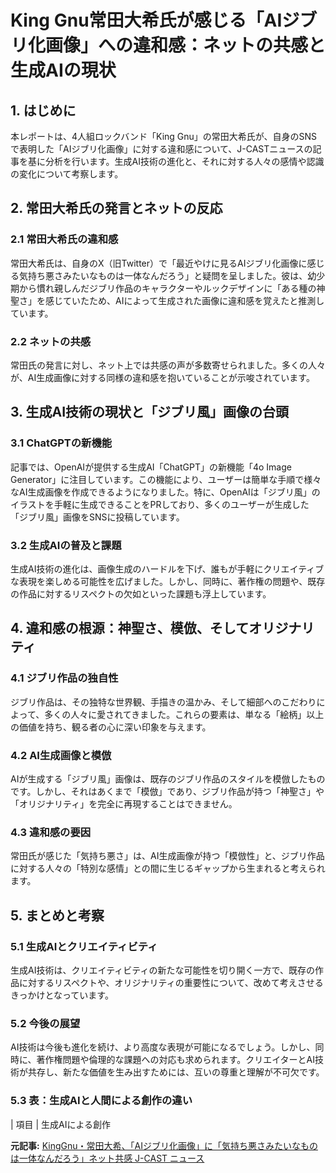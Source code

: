 # King Gnu常田大希氏が感じる「AIジブリ化画像」への違和感：ネットの共感と生成AIの現状

## 1. はじめに

本レポートは、4人組ロックバンド「King Gnu」の常田大希氏が、自身のSNSで表明した「AIジブリ化画像」に対する違和感について、J-CASTニュースの記事を基に分析を行います。生成AI技術の進化と、それに対する人々の感情や認識の変化について考察します。

## 2. 常田大希氏の発言とネットの反応

### 2.1 常田大希氏の違和感

常田大希氏は、自身のX（旧Twitter）で「最近やけに見るAIジブリ化画像に感じる気持ち悪さみたいなものは一体なんだろう」と疑問を呈しました。彼は、幼少期から慣れ親しんだジブリ作品のキャラクターやルックデザインに「ある種の神聖さ」を感じていたため、AIによって生成された画像に違和感を覚えたと推測しています。

### 2.2 ネットの共感

常田氏の発言に対し、ネット上では共感の声が多数寄せられました。多くの人々が、AI生成画像に対する同様の違和感を抱いていることが示唆されています。

## 3. 生成AI技術の現状と「ジブリ風」画像の台頭

### 3.1 ChatGPTの新機能

記事では、OpenAIが提供する生成AI「ChatGPT」の新機能「4o Image Generator」に注目しています。この機能により、ユーザーは簡単な手順で様々なAI生成画像を作成できるようになりました。特に、OpenAIは「ジブリ風」のイラストを手軽に生成できることをPRしており、多くのユーザーが生成した「ジブリ風」画像をSNSに投稿しています。

### 3.2 生成AIの普及と課題

生成AI技術の進化は、画像生成のハードルを下げ、誰もが手軽にクリエイティブな表現を楽しめる可能性を広げました。しかし、同時に、著作権の問題や、既存の作品に対するリスペクトの欠如といった課題も浮上しています。

## 4. 違和感の根源：神聖さ、模倣、そしてオリジナリティ

### 4.1 ジブリ作品の独自性

ジブリ作品は、その独特な世界観、手描きの温かみ、そして細部へのこだわりによって、多くの人々に愛されてきました。これらの要素は、単なる「絵柄」以上の価値を持ち、観る者の心に深い印象を与えます。

### 4.2 AI生成画像と模倣

AIが生成する「ジブリ風」画像は、既存のジブリ作品のスタイルを模倣したものです。しかし、それはあくまで「模倣」であり、ジブリ作品が持つ「神聖さ」や「オリジナリティ」を完全に再現することはできません。

### 4.3 違和感の要因

常田氏が感じた「気持ち悪さ」は、AI生成画像が持つ「模倣性」と、ジブリ作品に対する人々の「特別な感情」との間に生じるギャップから生まれると考えられます。

## 5. まとめと考察

### 5.1 生成AIとクリエイティビティ

生成AI技術は、クリエイティビティの新たな可能性を切り開く一方で、既存の作品に対するリスペクトや、オリジナリティの重要性について、改めて考えさせるきっかけとなっています。

### 5.2 今後の展望

AI技術は今後も進化を続け、より高度な表現が可能になるでしょう。しかし、同時に、著作権問題や倫理的な課題への対応も求められます。クリエイターとAI技術が共存し、新たな価値を生み出すためには、互いの尊重と理解が不可欠です。

### 5.3 表：生成AIと人間による創作の違い

| 項目 | 生成AIによる創作 

**元記事:** [KingGnu・常田大希、「AIジブリ化画像」に「気持ち悪さみたいなものは一体なんだろう」ネット共感 J-CAST ニュース](https://www.j-cast.com/2025/04/08503258.html)